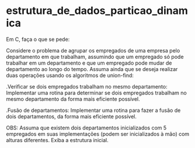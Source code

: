 # estrutura_de_dados_particao_dinamica

Em C, faça o que se pede:

Considere o problema de agrupar os empregados de uma empresa pelo departamento em que trabalham, assumindo que um empregado só pode trabalhar em um departamento e que um empregado pode mudar de departamento ao longo do tempo. Assuma ainda que se deseja realizar duas operações usando os algoritmos de union-find:

.Verificar se dois empregados trabalham no mesmo departamento:
Implementar uma rotina para determinar se dois empregados trabalham no mesmo departamento da forma mais eficiente possível.

.Fusão de departamentos:
Implementar uma rotina para fazer a fusão de dois departamentos, da forma mais eficiente possível.

OBS: Assuma que existem dois departamentos inicializados com 5 empregados em suas implementações (podem ser inicializados à mão) com alturas diferentes. Exiba a estrutura inicial.
